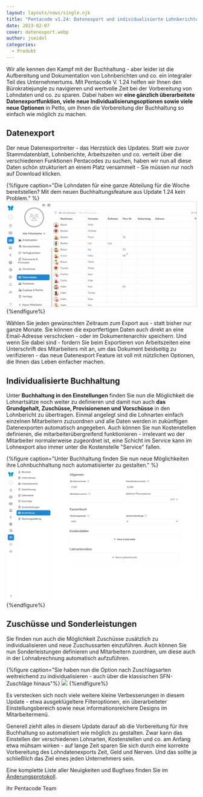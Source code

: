 ```yaml
---
layout: layouts/news/single.njk
title: "Pentacode v1.24: Datenexport und individualisierte Lohnberichte"
date: 2023-02-07
cover: datenexport.webp
author: jseidel
categories:
  - Produkt
---
```


Wir alle kennen den Kampf mit der Buchhaltung - aber leider ist die Aufbereitung und Dokumentation von Lohnberichten und co. ein integraler Teil des Unternehmertums.
Mit Pentacode V. 1.24 helfen wir Ihnen den Bürokratiejungle zu navigieren und wertvolle Zeit bei der Vorbereitung von Lohndaten und co. zu sparen. Dabei haben wir **eine gänzlich überarbeitete Datenexportfunktion, viele neue Individualisierungsoptionen sowie viele neue Optionen** in Petto, um Ihnen die Vorbereitung der Buchhaltung so einfach wie möglich zu machen.

## Datenexport

Der neue Datenexportreiter - das Herzstück des Updates. Statt wie zuvor Stammdatenblatt, Lohnberichte, Arbeitszeiten und co. verteilt über die verschiedenen Funktionen Pentacodes zu suchen, haben wir nun all diese Daten schön strukturiert an einem Platz versammelt - Sie müssen nur noch auf Download klicken. 

{%figure caption="Die Lohndaten für eine ganze Abteilung für die Woche bereitstellen? Mit dem neuen Buchhaltungsfeature aus Update 1.24 kein Problem." %}
<img src="lohnberichte.gif"/>
{%endfigure%}

Wählen Sie jeden gewünschten Zeitraum zum Export aus - statt bisher nur ganze Monate.
Sie können die exportfertigen Daten auch direkt an eine Email-Adresse verschicken - oder im Dokumentenarchiv speichern. Und wenn Sie dabei sind - fordern Sie beim Exportieren von Arbeitszeiten eine Unterschrift des Mitarbeiters mit an, um das Dokument beidseitig zu verifizieren - das neue Datenexport Feature ist voll mit nützlichen Optionen, die Ihnen das Leben einfacher machen. 

## Individualisierte Buchhaltung

Unter **Buchhaltung in den Einstellungen** finden Sie nun die Möglichkeit die Lohnartsätze noch weiter zu definieren und damit nun auch **das Grundgehalt, Zuschüsse, Provisionenen und Vorschüsse** in den Lohnbericht zu übertragen. Einmal angelegt sind die Lohnarten einfach einzelnen Mitarbeitern zuzuordnen und alle Daten werden in zukünftigen Datenexporten automatisch angegeben. 
Auch können Sie nun Kostenstellen definieren, die mitarbeiterübergreifend funktionieren - irrelevant wo der Mitarbeiter normalerweise zugeordnet ist, eine Schicht im Service kann im Lohnexport also immer unter die Kostenstelle "Service" fallen. 

{%figure caption="Unter Buchhaltung finden Sie nun neue Möglichkeiten ihre Lohnbuchhaltung noch automatisierter zu gestalten." %}
<img src="buchhaltung.webp"/>
{%endfigure%}

## Zuschüsse und Sonderleistungen

Sie finden nun auch die Möglichkeit Zuschüsse zusätzlich zu individualisieren und neue Zuschussarten einzuführen. Auch können Sie nun Sonderleistungen definieren und Mitarbeitern zuordnen, um diese auch in der Lohnabrechnung automatisch aufzuführen. 

{%figure caption="Sie haben nun die Option nach Zuschlagsarten weitreichend zu individualisieren - auch über die klassischen SFN-Zuschläge hinaus"%}
<img src="zuschläge.webp"/>
{%endfigure%}

Es verstecken sich noch viele weitere kleine Verbesserungen in diesem Update - etwa ausgeklügeltere Filteroptionen, ein überarbeiteter Einstellungsbereich sowie neue informationsreichere Designs im Mitarbeitermenü. 

Generell ziehlt alles in diesem Update darauf ab die Vorbereitung für ihre Buchhaltung so automatisiert wie möglich zu gestalten. Zwar kann das Einstellen der verschiedenen Lohnarten, Kostenstellen und co. am Anfang etwa mühsam wirken - auf lange Zeit sparen Sie sich durch eine korrekte Vorbereitung des Lohndatenexports Zeit, Geld und Nerven. Und das sollte ja schließlich das Ziel eines jeden Unternehmers sein. 

Eine komplette Liste aller Neuigkeiten und Bugfixes finden Sie im [Änderungsprotokoll]().

Ihr Pentacode Team
